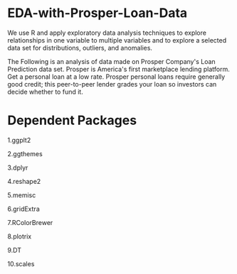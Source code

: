# EDA-with-Prosper-Loan-Data

We use R and apply exploratory data analysis techniques to explore relationships in one variable to multiple variables and 
to explore a selected data set for distributions, outliers, and anomalies.

The Following is an analysis of data made on Prosper Company's Loan Prediction data set. Prosper is America's first marketplace
lending platform. Get a personal loan at a low rate. Prosper personal loans require generally good credit; this peer-to-peer lender grades
your loan so investors can decide whether to fund it.


# Dependent Packages

1.ggplt2

2.ggthemes

3.dplyr

4.reshape2

5.memisc

6.gridExtra

7.RColorBrewer

8.plotrix

9.DT

10.scales
